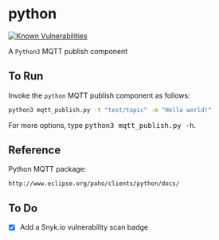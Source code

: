 # python

[![Known Vulnerabilities](http://snyk.io/test/github/mramshaw/MQTT_and_mosquitto/badge.svg?style=plastic&targetFile=python/requirements.txt)](http://snyk.io/test/github/mramshaw/MQTT_and_mosquitto?style=plastic&targetFile=python/requirements.txt)

A `Python3` MQTT publish component

## To Run

Invoke the `python` MQTT publish component as follows:

```bash
python3 mqtt_publish.py -t "test/topic" -m "Hello world!"
```

For more options, type <kbd>python3 mqtt_publish.py -h</kbd>.

## Reference

Python MQTT package:

    http://www.eclipse.org/paho/clients/python/docs/

## To Do

- [x] Add a Snyk.io vulnerability scan badge
